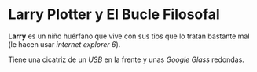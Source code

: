 # Larry Plotter y El Bucle Filosofal

**Larry** es un niño huérfano que vive con sus tios que lo tratan bastante mal (le hacen usar *internet explorer 6*).

Tiene una cicatriz de un *USB* en la frente y unas *Google Glass* redondas.

